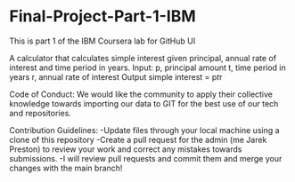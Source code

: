 # Final-Project-Part-1-IBM
This is part 1 of the IBM Coursera lab for GitHub UI

A calculator that calculates simple interest given principal, annual rate of interest and time period in years.
Input:
   p, principal amount
   t, time period in years
   r, annual rate of interest
Output
   simple interest = p*t*r

Code of Conduct:
We would like the community to apply their collective knowledge towards importing our data to GIT for the best use of our tech and repositories.


Contribution Guidelines:
-Update files through your local machine using a clone of this repository
-Create a pull request for the admin (me Jarek Preston) to review your work and correct any mistakes towards submissions.
-I will review pull requests and commit them and merge your changes with the main branch!
